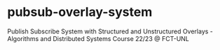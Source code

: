 # pubsub-overlay-system
Publish Subscribe System with Structured and Unstructured Overlays - Algorithms and Distributed Systems Course 22/23 @ FCT-UNL 
